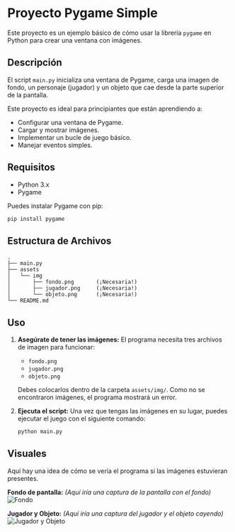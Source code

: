 # Proyecto Pygame Simple

Este proyecto es un ejemplo básico de cómo usar la librería `pygame` en Python para crear una ventana con imágenes.

## Descripción

El script `main.py` inicializa una ventana de Pygame, carga una imagen de fondo, un personaje (jugador) y un objeto que cae desde la parte superior de la pantalla.

Este proyecto es ideal para principiantes que están aprendiendo a:
- Configurar una ventana de Pygame.
- Cargar y mostrar imágenes.
- Implementar un bucle de juego básico.
- Manejar eventos simples.

## Requisitos

- Python 3.x
- Pygame

Puedes instalar Pygame con pip:
```bash
pip install pygame
```

## Estructura de Archivos

```
.
├── main.py
├── assets
│   └── img
│       ├── fondo.png       (¡Necesaria!)
│       ├── jugador.png     (¡Necesaria!)
│       └── objeto.png      (¡Necesaria!)
└── README.md
```

## Uso

1.  **Asegúrate de tener las imágenes:**
    El programa necesita tres archivos de imagen para funcionar:
    - `fondo.png`
    - `jugador.png`
    - `objeto.png`

    Debes colocarlos dentro de la carpeta `assets/img/`. Como no se encontraron imágenes, el programa mostrará un error.

2.  **Ejecuta el script:**
    Una vez que tengas las imágenes en su lugar, puedes ejecutar el juego con el siguiente comando:
    ```bash
    python main.py
    ```

## Visuales

Aquí hay una idea de cómo se vería el programa si las imágenes estuvieran presentes.

**Fondo de pantalla:**
*(Aquí iría una captura de la pantalla con el fondo)*
![Fondo](https://via.placeholder.com/800x600.png?text=Fondo+del+Juego)

**Jugador y Objeto:**
*(Aquí iría una captura del jugador y el objeto cayendo)*
![Jugador y Objeto](https://via.placeholder.com/800x600.png?text=Jugador+y+Objeto)
